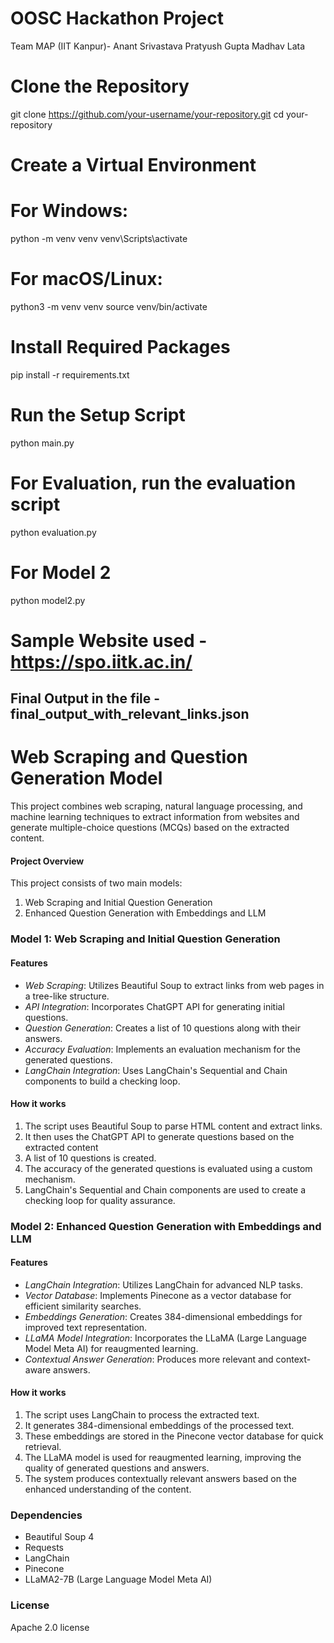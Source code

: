 # OOSC Hackathon Project
Team MAP (IIT Kanpur)-
Anant Srivastava
Pratyush Gupta
Madhav Lata
# Clone the Repository
git clone https://github.com/your-username/your-repository.git
cd your-repository

# Create a Virtual Environment
# For Windows:
python -m venv venv
venv\Scripts\activate

# For macOS/Linux:
python3 -m venv venv
source venv/bin/activate

# Install Required Packages
pip install -r requirements.txt

# Run the Setup Script
python main.py 

# For Evaluation, run the evaluation script
python evaluation.py

# For Model 2
python model2.py

# Sample Website used - https://spo.iitk.ac.in/ 
## Final Output in the file - final_output_with_relevant_links.json

# Web Scraping and Question Generation Model

This project combines web scraping, natural language processing, and machine learning techniques to extract information from websites and generate multiple-choice questions (MCQs) based on the extracted content.

#### Project Overview

This project consists of two main models:

1. Web Scraping and Initial Question Generation
2. Enhanced Question Generation with Embeddings and LLM

### Model 1: Web Scraping and Initial Question Generation

#### Features

- *Web Scraping*: Utilizes Beautiful Soup to extract links from web pages in a tree-like structure.
- *API Integration*: Incorporates ChatGPT API for generating initial questions.
- *Question Generation*: Creates a list of 10 questions along with their answers.
- *Accuracy Evaluation*: Implements an evaluation mechanism for the generated questions.
- *LangChain Integration*: Uses LangChain's Sequential and Chain components to build a checking loop.

#### How it works

1. The script uses Beautiful Soup to parse HTML content and extract links.
2. It then uses the ChatGPT API to generate questions based on the extracted content
3. A list of 10 questions is created.
4. The accuracy of the generated questions is evaluated using a custom mechanism.
5. LangChain's Sequential and Chain components are used to create a checking loop for quality assurance.

### Model 2: Enhanced Question Generation with Embeddings and LLM

#### Features

- *LangChain Integration*: Utilizes LangChain for advanced NLP tasks.
- *Vector Database*: Implements Pinecone as a vector database for efficient similarity searches.
- *Embeddings Generation*: Creates 384-dimensional embeddings for improved text representation.
- *LLaMA Model Integration*: Incorporates the LLaMA (Large Language Model Meta AI) for reaugmented learning.
- *Contextual Answer Generation*: Produces more relevant and context-aware answers.

#### How it works

1. The script uses LangChain to process the extracted text.
2. It generates 384-dimensional embeddings of the processed text.
3. These embeddings are stored in the Pinecone vector database for quick retrieval.
4. The LLaMA model is used for reaugmented learning, improving the quality of generated questions and answers.
5. The system produces contextually relevant answers based on the enhanced understanding of the content.


### Dependencies

- Beautiful Soup 4
- Requests
- LangChain
- Pinecone
- LLaMA2-7B (Large Language Model Meta AI)

### License

Apache 2.0 license

